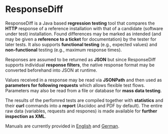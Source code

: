 # ResponseDiff

ResponseDiff is a Java based **regression testing** tool that compares the **HTTP** response of a reference installation with that of a candidate (software under test) installation.
Found differences may be marked as intended (and may be given a **reference to a ticket** for documentation) by the tester for later tests.
It also supports **functional testing** (e.g., expected values) and **non-functional** testing (e.g., maximum response times).

Responses are assumed to be returned as **JSON** but since ResponseDiff supports individual **response filters**, the native response format may be converted beforehand into JSON at runtime.

Values received in a response may be read via **JSONPath** and then used as **parameters for following requests** which allows flexible test flows. Parameters may also be read from a file or database for **mass data testing**.

The results of the perfomred tests are compiled together with **statistics** and their **curl** commands into a **report** (Asciidoc and PDF by default). 
The entire raw data (variables, requests and respones) is made available for **further inspection as XML**.

Manuals are currently provided in [English](doc/manual_en.adoc) and [German](doc/manual_de.adoc).
